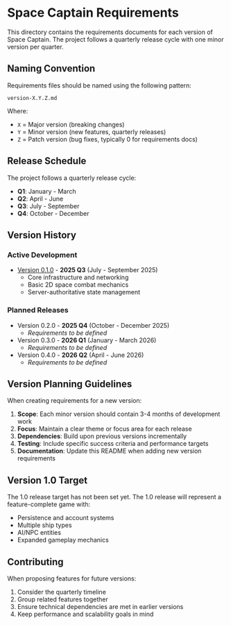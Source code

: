 # Space Captain Requirements

This directory contains the requirements documents for each version of Space Captain. The project follows a quarterly release cycle with one minor version per quarter.

## Naming Convention

Requirements files should be named using the following pattern:
```
version-X.Y.Z.md
```

Where:
- `X` = Major version (breaking changes)
- `Y` = Minor version (new features, quarterly releases)
- `Z` = Patch version (bug fixes, typically 0 for requirements docs)

## Release Schedule

The project follows a quarterly release cycle:
- **Q1**: January - March
- **Q2**: April - June
- **Q3**: July - September
- **Q4**: October - December

## Version History

### Active Development
- [Version 0.1.0](version-0.1.0.md) - **2025 Q3** (July - September 2025)
  - Core infrastructure and networking
  - Basic 2D space combat mechanics
  - Server-authoritative state management

### Planned Releases
- Version 0.2.0 - **2025 Q4** (October - December 2025)
  - *Requirements to be defined*
- Version 0.3.0 - **2026 Q1** (January - March 2026)
  - *Requirements to be defined*
- Version 0.4.0 - **2026 Q2** (April - June 2026)
  - *Requirements to be defined*

## Version Planning Guidelines

When creating requirements for a new version:

1. **Scope**: Each minor version should contain 3-4 months of development work
2. **Focus**: Maintain a clear theme or focus area for each release
3. **Dependencies**: Build upon previous versions incrementally
4. **Testing**: Include specific success criteria and performance targets
5. **Documentation**: Update this README when adding new version requirements

## Version 1.0 Target

The 1.0 release target has not been set yet. The 1.0 release will represent a feature-complete game with:
- Persistence and account systems
- Multiple ship types
- AI/NPC entities
- Expanded gameplay mechanics

## Contributing

When proposing features for future versions:
1. Consider the quarterly timeline
2. Group related features together
3. Ensure technical dependencies are met in earlier versions
4. Keep performance and scalability goals in mind